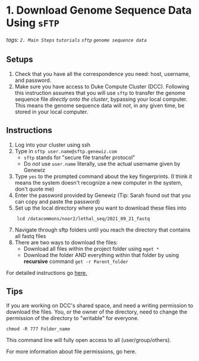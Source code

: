 # 1. Download Genome Sequence Data Using `sFTP`
###### tags: `2. Main Steps` `tutorials` `sftp` `genome sequence data`

## Setups
1. Check that you have all the correspondence you need: host, username, and password. 
2. Make sure you have access to Duke Compute Cluster (DCC). Following this instruction assumes that you will use `sftp` to transfer the genome sequence file *directly onto the cluster*, bypassing your local computer. This means the genome sequence data will *not*, in any given time, be stored in your local computer.


## Instructions
1. Log into your cluster using ssh 
2. Type in `sftp user.name@sftp.genewiz.com`
    * `sftp` stands for "secure file transfer protocol"
    * Do *not* use `user.name` literally, use the actual username given by Genewiz
3. Type `yes` to the prompted command about the key fingerprints. (I think it means the system doesn't recognize a new computer in the system, don't quote me)
4. Enter the password provided by Genewiz (Tip: Sarah found out that you can copy and paste the password)
5. Set up the local directory where you want to download these files into
```
    lcd /datacommons/noor2/lethal_seq/2021_09_21_fastq
```
7. Navigate through sftp folders until you reach the directory that contains all fastq files
8. There are two ways to download the files:
    * Download all files within the project folder using `mget *` 
    * Download the folder AND everything within that folder by using **recursive** command `get -r Parent_folder`
    
    
For detailed instructions go [here.](https://f.hubspotusercontent00.net/hubfs/3478602/Sell%20Sheet%20Collateral%20Library/NGS/NGS%20User%20Guides/NGS_sFTP-Data-Download-Guide_Option%201_Nov03_2020.pdf)

## Tips
If you are working on DCC's shared space, and need a writing permission to download the files. You, or the owner of the directory, need to change the permission of the directory to "writable" for everyone. 

    chmod -R 777 Folder_name

This command line will fully open access to all (user/group/others).

For more information about file permissions, go here. 